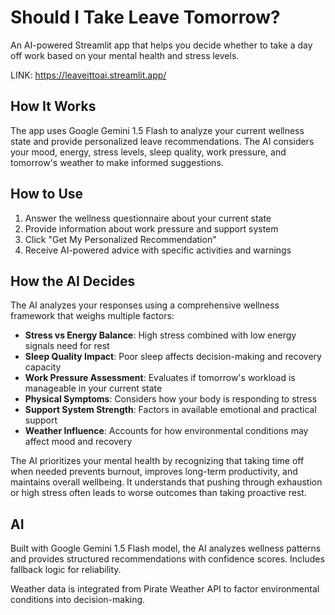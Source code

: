 # Should I Take Leave Tomorrow?

An AI-powered Streamlit app that helps you decide whether to take a day off work based on your mental health and stress levels.

LINK: https://leaveittoai.streamlit.app/


## How It Works

The app uses Google Gemini 1.5 Flash to analyze your current wellness state and provide personalized leave recommendations. The AI considers your mood, energy, stress levels, sleep quality, work pressure, and tomorrow's weather to make informed suggestions.

## How to Use

1. Answer the wellness questionnaire about your current state
2. Provide information about work pressure and support system
3. Click "Get My Personalized Recommendation"
4. Receive AI-powered advice with specific activities and warnings

## How the AI Decides

The AI analyzes your responses using a comprehensive wellness framework that weighs multiple factors:

- **Stress vs Energy Balance**: High stress combined with low energy signals need for rest
- **Sleep Quality Impact**: Poor sleep affects decision-making and recovery capacity
- **Work Pressure Assessment**: Evaluates if tomorrow's workload is manageable in your current state
- **Physical Symptoms**: Considers how your body is responding to stress
- **Support System Strength**: Factors in available emotional and practical support
- **Weather Influence**: Accounts for how environmental conditions may affect mood and recovery

The AI prioritizes your mental health by recognizing that taking time off when needed prevents burnout, improves long-term productivity, and maintains overall wellbeing. It understands that pushing through exhaustion or high stress often leads to worse outcomes than taking proactive rest.

## AI

Built with Google Gemini 1.5 Flash model, the AI analyzes wellness patterns and provides structured recommendations with confidence scores. Includes fallback logic for reliability.

Weather data is integrated from Pirate Weather API to factor environmental conditions into decision-making.


